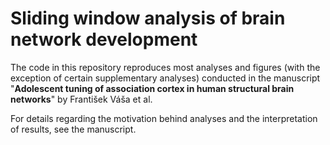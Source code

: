 # Sliding window analysis of brain network development

The code in this repository reproduces most analyses and figures (with the exception of certain supplementary analyses) conducted in the manuscript "**Adolescent tuning of association cortex in human structural brain networks**" by František Váša et al.

For details regarding the motivation behind analyses and the interpretation of results, see the manuscript.
